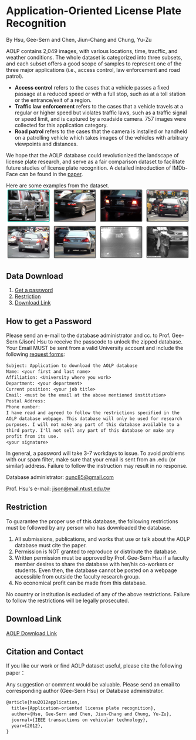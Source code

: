 # Application-Oriented License Plate Recognition
By Hsu, Gee-Sern and Chen, Jiun-Chang and Chung, Yu-Zu


AOLP contains 2,049 images, with various locations, time, tracffic, and weather conditions. The whole dataset is categorized into three subsets, and each subset offers a good scope of samples to represent one of the three major applications (i.e., access control, law enforcement and road patrol).

- **Access control** refers to the cases that a vehicle passes a fixed passage at a reduced speed or with a full stop, such as at a toll station or the entrance/exit of a region.
- **Traffic law enforcement** refers to the cases that a vehicle travels at a regular or higher speed but violates traffic laws, such as a traffic signal or speed limit, and is captured by a roadside camera. 757 images were collected for this application category.
- **Road patrol** refers to the cases that the camera is installed or handheld on a patrolling vehicle which takes images of the vehicles with arbitrary viewpoints and distances. 

We hope that the AOLP database could revolutionized the landscape of license plate research, and serve as a fair comparison dataset to facilitate future studies of license plate recognition. A detailed introduction of IMDb-Face can be found in the [paper](https://ieeexplore.ieee.org/abstract/document/6339122).



Here are some examples from the dataset.
![Alt text](LicPlate.PNG?raw=true "Title")



Data Download 
--
 1. [Get a password](#how-to-get-a-password)
 2. [Restriction](#restriction)
 3. [Download Link](#download-link)
 
How to get a Password
-
Please send an e-mail to the database administrator and cc. to Prof. Gee-Sern (Jison) Hsu to receive the passcode to unlock the zipped database. Your Email MUST be sent from a valid University account and include the following [request forms](./RequestForms.txt):

```
Subject: Application to download the AOLP database
Name: <your first and last name>
Affiliation: <University where you work>
Department: <your department>
Current position: <your job title>
Email: <must be the email at the above mentioned institution>
Postal Address:
Phone number:
I have read and agreed to follow the restrictions specified in the AOLP database webpage. This database will only be used for research purposes. I will not make any part of this database available to a third party. I'll not sell any part of this database or make any profit from its use.
<your signature>
```
In general, a password will take 3-7 workdays to issue. To avoid problems with our spam filter, make sure that your email is sent from an .edu (or similar) address. Failure to follow the instruction may result in no response. 

Database administrator: qunc85@gmail.com

Prof. Hsu's e-mail: jison@mail.ntust.edu.tw



Restriction
-
To guarantee the proper use of this database, the following restrictions must be followed by any person who has downloaded the database.
 1. All submissions, publications, and works that use or talk about the AOLP database must cite the paper. 
 2. Permission is NOT granted to reproduce or distribute the database. 
 3. Written permission must be approved by Prof. Gee-Sern Hsu if a faculty member desires to share the database with her/his co-workers or students. Even then, the database cannot be posted on a webpage accessible from outside the faculty research group. 
 4. No economical profit can be made from this database. 
 
No country or institution is excluded of any of the above restrictions. Failure to follow the restrictions will be legally prosecuted.

Download Link
-
[AOLP Download Link](http://140.118.199.217:5000/sharing/H4RWvypuN)


Citation and Contact
--
If you like our work or find AOLP dataset useful, please cite the following paper：

Any suggestion or comment would be valuable. Please send an email to corresponding author (Gee-Sern Hsu) or Database administrator.
```
@article{hsu2012application,
  title={Application-oriented license plate recognition},
  author={Hsu, Gee-Sern and Chen, Jiun-Chang and Chung, Yu-Zu},
  journal={IEEE transactions on vehicular technology},
  year={2012},
}
```





